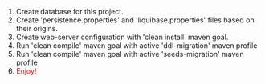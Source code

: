 <ol>
    <li>Create database for this project.</li>
    <li>Create 'persistence.properties' and 'liquibase.properties' files based on their origins.</li>
    <li>Create web-server configuration with 'clean install' maven goal.</li>
    <li>Run 'clean compile' maven goal with active 'ddl-migration' maven profile</li>
    <li>Run 'clean compile' maven goal with active 'seeds-migration' maven profile</li>
    <li>
        <span style='color: red'>Enjoy!</span>
    </li>
</ol>